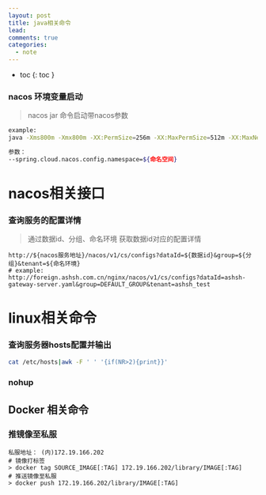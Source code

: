 ```yaml
---
layout: post
title: java相关命令
lead: 
comments: true
categories: 
  - note
---
```


- toc
{: toc }

### nacos 环境变量启动

> nacos jar 命令启动带nacos参数

```sh
example:
java -Xms800m -Xmx800m -XX:PermSize=256m -XX:MaxPermSize=512m -XX:MaxNewSize=512m  -jar foreign-api-1.0-SNAPSHOT.jar --spring.cloud.nacos.config.namespace=ashsh_test

参数：
--spring.cloud.nacos.config.namespace=${命名空间}
```





# nacos相关接口

### 查询服务的配置详情

> 通过数据id、分组、命名环境 获取数据id对应的配置详情

```http
http://${nacos服务地址}/nacos/v1/cs/configs?dataId=${数据id}&group=${分组}&tenant=${命名环境}
# example:
http://foreign.ashsh.com.cn/nginx/nacos/v1/cs/configs?dataId=ashsh-gateway-server.yaml&group=DEFAULT_GROUP&tenant=ashsh_test
```



# linux相关命令

### 查询服务器hosts配置并输出

```sh
cat /etc/hosts|awk -F ' ' '{if(NR>2){print}}'
```



### nohup





## Docker 相关命令

### 推镜像至私服

```shell
私服地址： (内)172.19.166.202
# 镜像打标签
> docker tag SOURCE_IMAGE[:TAG] 172.19.166.202/library/IMAGE[:TAG]
# 推送镜像至私服
> docker push 172.19.166.202/library/IMAGE[:TAG]
```

